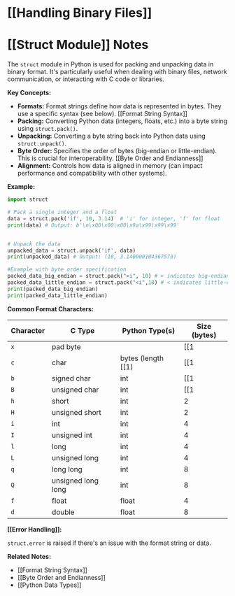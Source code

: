 # [[Handling Binary Files]]
# [[Struct Module]] Notes

The `struct` module in Python is used for packing and unpacking data in binary format.  It's particularly useful when dealing with binary files, network communication, or interacting with C code or libraries.

**Key Concepts:**

* **Formats:**  Format strings define how data is represented in bytes.  They use a specific syntax (see below). [[Format String Syntax]]
* **Packing:** Converting Python data (integers, floats, etc.) into a byte string using `struct.pack()`.
* **Unpacking:**  Converting a byte string back into Python data using `struct.unpack()`.
* **Byte Order:**  Specifies the order of bytes (big-endian or little-endian).  This is crucial for interoperability. [[Byte Order and Endianness]]
* **Alignment:**  Controls how data is aligned in memory (can impact performance and compatibility with other systems).


**Example:**

```python
import struct

# Pack a single integer and a float
data = struct.pack('if', 10, 3.14)  # 'i' for integer, 'f' for float
print(data) # Output: b'\n\x00\x00\x00\x9a\x99\x99\x99'


# Unpack the data
unpacked_data = struct.unpack('if', data)
print(unpacked_data) # Output: (10, 3.140000104367573)

#Example with byte order specification
packed_data_big_endian = struct.pack(">i", 10) # > indicates big-endian
packed_data_little_endian = struct.pack("<i",10) # < indicates little-endian
print(packed_data_big_endian)
print(packed_data_little_endian)

```

**Common Format Characters:**

| Character | C Type             | Python Type(s)     | Size (bytes) |
|-----------|----------------------|----------------------|---------------|
| `x`       | pad byte            |                     | [[1             |
| `c`       | char                | bytes (length [[1)    | [[1             |
| `b`       | signed char         | int                 | [[1             |
| `B`       | unsigned char       | int                 | [[1             |
| `h`       | short               | int                 | 2             |
| `H`       | unsigned short      | int                 | 2             |
| `i`       | int                 | int                 | 4             |
| `I`       | unsigned int        | int                 | 4             |
| `l`       | long                | int                 | 4             |
| `L`       | unsigned long       | int                 | 4             |
| `q`       | long long           | int                 | 8             |
| `Q`       | unsigned long long  | int                 | 8             |
| `f`       | float               | float               | 4             |
| `d`       | double              | float               | 8             |


**[[Error Handling]]:**

`struct.error` is raised if there's an issue with the format string or data.


**Related Notes:**

* [[Format String Syntax]]
* [[Byte Order and Endianness]]
* [[Python Data Types]]

